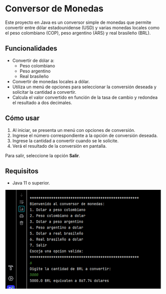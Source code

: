 # Conversor de Monedas

Este proyecto en Java es un conversor simple de monedas que permite convertir entre dólar estadounidense (USD) y varias monedas locales como el peso colombiano (COP), peso argentino (ARS) y real brasileño (BRL).

## Funcionalidades

- Convertir de dólar a:
    - Peso colombiano
    - Peso argentino
    - Real brasileño
- Convertir de monedas locales a dólar.
- Utiliza un menú de opciones para seleccionar la conversión deseada y solicitar la cantidad a convertir.
- Calcula el valor convertido en función de la tasa de cambio y redondea el resultado a dos decimales.

## Cómo usar

1. Al iniciar, se presenta un menú con opciones de conversión.
2. Ingrese el número correspondiente a la opción de conversión deseada.
3. Ingrese la cantidad a convertir cuando se le solicite.
4. Verá el resultado de la conversión en pantalla.

Para salir, seleccione la opción **Salir**.

## Requisitos

- Java 11 o superior.

![Vista del Conversor de Monedas](assets/conversor-monedas.png)